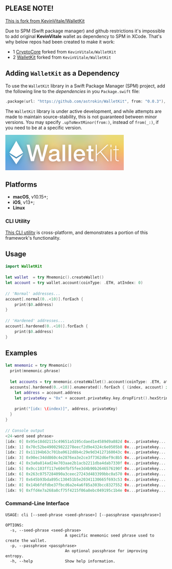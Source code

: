 ## PLEASE NOTE! 

[This is fork from KevinVitale/WalletKit](https://github.com/KevinVitale/WalletKit)

Due to SPM (Swift package manager) and github restrictions it's impossible to add original **KevinVitale** wallet as dependency to SPM in XCode. 
That's why below repos had been created to make it work:
 - 1 [CryptoCore](https://github.com/astrokin/CryptoCore) forked from `KevinVitale/WalletKit`
 - 2 [WalletKit](https://github.com/astrokin/WalletKit) forked from `KevinVitale/WalletKit`

## Adding `WalletKit` as a Dependency
To use the `WalletKit` library in a Swift Package Manager (SPM) project, add the following line to the _dependencies_ in you `Package.swift` file:
    
```swift
.package(url: "https://github.com/astrokin/WalletKit", from: "0.0.3"),
```

The `WalletKit` library is under active development, and while attempts are made to maintain source-stability, this is not guaranteed between minor versions. You may specify `.upToNextMinor(from:)`, instead of `from(_:)`, if you need to be at a specific version.


<img src="WalletKit.png" />

## Platforms
- **macOS**, v10.15+;
- **iOS**, v13+;
- **Linux**

### CLI Utility
[This CLI utility](https://github.com/astrokin/WalletKitCLI) is cross-platform, and demonstrates a portion of this framework's functionality.

## Usage

```swift
import WalletKit

let wallet  = try Mnemonic().createWallet()
let account = try wallet.account(coinType: .ETH, atIndex: 0)

// 'Normal' addresses...
account[.normal(0..<10)].forEach { 
    print($0.address)
}

// 'Hardened' addresses...
account[.hardened(0..<10)].forEach { 
    print($0.address)
}
```


## Examples

```swift
let mnemonic = try Mnemonic()
  print(mnemonic.phrase)

  let accounts = try mnemonic.createWallet().account(coinType: .ETH, atIndex: 0)
  accounts[.hardened(0..<10)].enumerated().forEach { (index, account) in
    let address = account.address
    let privateKey = "0x" + account.privateKey.key.dropFirst().hexString
    
    print("[idx: \(index)]", address, privateKey)
  }
}

// Console output
<24-word seed phrase>
[idx: 0] 0x95e18dd2115c49651a5195cdaed1e4589d9a882d 0x...privatekey...
[idx: 1] 0x70c52be490029822278eecf2d9e4324c6e0505b8 0x...privatekey...
[idx: 2] 0x11194b63c701ba9612d8b4c29e9d34127160043c 0x...privatekey...
[idx: 3] 0x90ec34dd860c4e2876ea3e2ce3f7362d6ef9c8b5 0x...privatekey...
[idx: 4] 0x3a0a814ad24e703aae2b1acb2211dba4dab7330f 0x...privatekey...
[idx: 5] 0x9cc103ff117e604fbf5fee3d4b90b2646576190f 0x...privatekey...
[idx: 6] 0x263c0757284090a3ceec27243d483399bbc0a570 0x...privatekey...
[idx: 7] 0x645b93bda895c130451b5e20341130665f693c53 0x...privatekey...
[idx: 8] 0x14b6fdfdbe37fbcd6a2e4a6f85a303bcc8327552 0x...privatekey...
[idx: 9] 0xffd4e7a268a8cf75f4215f06a8ebc049195c1b4e 0x...privatekey...
```

### Command-Line Interface
```
USAGE: cli [--seed-phrase <seed-phrase>] [--passphrase <passphrase>]

OPTIONS:
  -s, --seed-phrase <seed-phrase>
                          A specific mnemonic seed phrase used to create the wallet. 
  -p, --passphrase <passphrase>
                          An optional passphrase for improving entropy. 
  -h, --help              Show help information.
```

